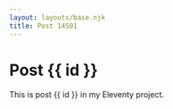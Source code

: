 ```yaml
---
layout: layouts/base.njk
title: Post 14501
---
```


# Post {{ id }}

This is post {{ id }} in my Eleventy project.
